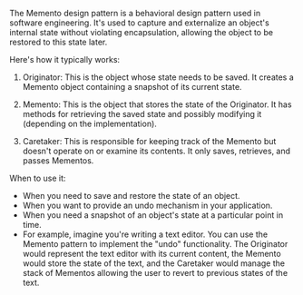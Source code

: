 The Memento design pattern is a behavioral design pattern used in software engineering. It's used to capture and externalize an object's internal state without violating encapsulation, allowing the object to be restored to this state later.

Here's how it typically works:

1.  Originator: This is the object whose state needs to be saved. It creates a Memento object containing a snapshot of its current state.

2.  Memento: This is the object that stores the state of the Originator. It has methods for retrieving the saved state and possibly modifying it (depending on the implementation).

3.  Caretaker: This is responsible for keeping track of the Memento but doesn't operate on or examine its contents. It only saves, retrieves, and passes Mementos.

When to use it:

- When you need to save and restore the state of an object.
- When you want to provide an undo mechanism in your application.
- When you need a snapshot of an object's state at a particular point in time.
- For example, imagine you're writing a text editor. You can use the Memento pattern to implement the "undo" functionality. The Originator would represent the text editor with its current content, the Memento would store the state of the text, and the Caretaker would manage the stack of Mementos allowing the user to revert to previous states of the text.
